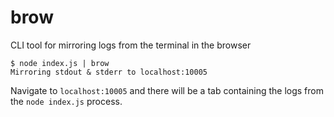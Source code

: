 # brow
CLI tool for mirroring logs from the terminal in the browser

```
$ node index.js | brow
Mirroring stdout & stderr to localhost:10005
```

Navigate to `localhost:10005` and there will be a tab containing the logs from the `node index.js` process.
